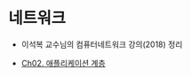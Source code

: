 # 네트워크

* 이석복 교수님의 컴퓨터네트워크 강의(2018) 정리

* [Ch02. 애플리케이션 계층](https://github.com/yjh2569/CS_Study/tree/main/Network/Ch02_애플리케이션_계층.md)